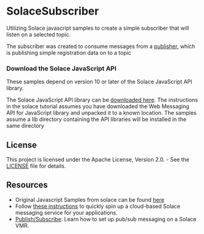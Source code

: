 # SolaceSubscriber
Utilizing Solace javascript samples to create a simple subscriber that will listen on a selected topic.

The subscriber was created to consume messages from a [publisher](https://github.com/rax1795/SolacePublisher), which is publishing simple registration data on to a topic

### Download the Solace JavaScript API

These samples depend on version 10 or later of the Solace JavaScript API library.

The Solace JavaScript API library can be [downloaded here](http://dev.solace.com/downloads/).  The instructions in the solace tutorial assumes you have downloaded the Web Messaging API for JavaScript library and unpacked it to a known location. The samples assume a lib directory containing the API libraries will be installed in the same directory

## License

This project is licensed under the Apache License, Version 2.0. - See the [LICENSE](LICENSE) file for details.

## Resources
   - Original Javascript Samples from solace can be found [here](https://github.com/SolaceSamples/solace-samples-javascript)
   - Follow [these instructions](https://cloud.solace.com/learn/group_getting_started/ggs_signup.html) to quickly spin up a cloud-based Solace messaging service for your applications.
   - [Publish/Subscribe](https://dev.solace.com/samples/solace-samples-javascript/publish-subscribe): Learn how to set up pub/sub messaging on a Solace VMR.
  
   
